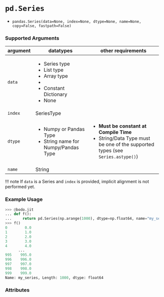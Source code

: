 # `pd.Series`

-   `pandas.Series(data=None, index=None, dtype=None, name=None, copy=False, fastpath=False)`

### Supported Arguments

| argument | datatypes                                                                                                               | other requirements                                                                                                                               |
|----------|-------------------------------------------------------------------------------------------------------------------------|--------------------------------------------------------------------------------------------------------------------------------------------------|
| `data`   | <ul><li> Series type</li> <li>List type</li><li>  Array type <li><li>  Constant  Dictionary  </li><li>  None </li></ul> |                                                                                                                                                  |
| `index`  | SeriesType                                                                                                              |                                                                                                                                                  |
| `dtype`  | <ul><li>  Numpy or Pandas Type </li> <li>String name for Numpy/Pandas Type  </li></ul>                                  | <ul><li>  **Must be constant at Compile Time** </li><li> String/Data Type must be one of the  supported types (see `Series.astype()`) </li></ul> |
| `name`   | String                                                                                                                  |                                                                                                                                                  |

!!! note
    If `data` is a Series and `index` is provided, implicit alignment is
    not performed yet.

### Example Usage

``` py
>>> @bodo.jit
... def f():
...     return pd.Series(np.arange(1000), dtype=np.float64, name="my_series")
>>> f()
0        0.0
1        1.0
2        2.0
3        3.0
4        4.0
      ...
995    995.0
996    996.0
997    997.0
998    998.0
999    999.0
Name: my_series, Length: 1000, dtype: float64
```

### Attributes

